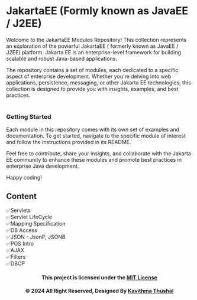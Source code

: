 # JakartaEE (Formly known as JavaEE / J2EE)

Welcome to the JakartaEE Modules Repository! This collection represents an exploration of the powerful JakartaEE (
formerly known as JavaEE / J2EE) platform. Jakarta EE is an enterprise-level framework for building scalable and robust
Java-based applications.

The repository contains a set of modules, each dedicated to a specific aspect of enterprise development. Whether you're
delving into web applications, persistence, messaging, or other Jakarta EE technologies, this collection is designed to
provide you with insights, examples, and best practices.<br/><br/>

### Getting Started

Each module in this repository comes with its own set of examples and documentation. To get started, navigate to the
specific module of interest and follow the instructions provided in its README.

Feel free to contribute, share your insights, and collaborate with the Jakarta EE community to enhance these modules and
promote best practices in enterprise Java development.

Happy coding!

## Content

✅Servlets</br>
✅Servlet LifeCycle</br>
✅Mapping Specification</br>
✅DB Access</br>
✅JSON - JsonP, JSONB</br>
✅POS Intro</br>
✅AJAX</br>
✅Filters</br>
✅DBCP</br>

<div align="center">

#### This project is licensed under the [MIT License](LICENSE)

#### © 2024 All Right Reserved, Designed By [Kavithma Thushal](https://github.com/Thushal2001)

</div>